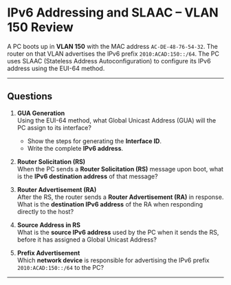 # IPv6 Addressing and SLAAC – VLAN 150 Review

A PC boots up in **VLAN 150** with the MAC address `AC-DE-48-76-54-32`. The router on that VLAN advertises the IPv6 prefix `2010:ACAD:150::/64`. The PC uses SLAAC (Stateless Address Autoconfiguration) to configure its IPv6 address using the EUI-64 method.

---

## Questions

1. **GUA Generation**  
   Using the EUI-64 method, what Global Unicast Address (GUA) will the PC assign to its interface?  
   - Show the steps for generating the **Interface ID**.  
   - Write the complete **IPv6 address**.

2. **Router Solicitation (RS)**  
   When the PC sends a **Router Solicitation (RS)** message upon boot, what is the **IPv6 destination address** of that message?

3. **Router Advertisement (RA)**  
   After the RS, the router sends a **Router Advertisement (RA)** in response. What is the **destination IPv6 address** of the RA when responding directly to the host?

4. **Source Address in RS**  
   What is the **source IPv6 address** used by the PC when it sends the RS, before it has assigned a Global Unicast Address?

5. **Prefix Advertisement**  
   Which **network device** is responsible for advertising the IPv6 prefix `2010:ACAD:150::/64` to the PC?

---
